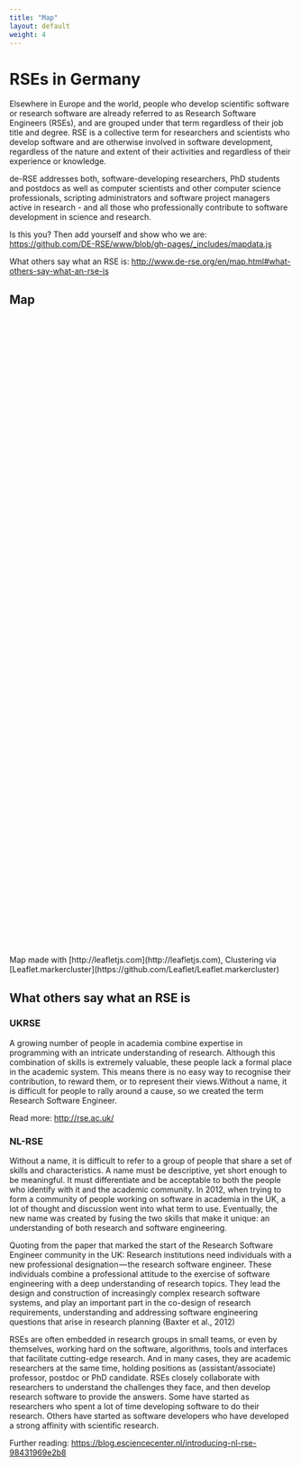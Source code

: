 ```yaml
---
title: "Map"
layout: default
weight: 4
---
```


# RSEs in Germany

Elsewhere in Europe and the world, people who develop scientific software or research software are already referred to as Research Software Engineers (RSEs), and are grouped under that term regardless of their job title and degree. RSE is a collective term for researchers and scientists who develop software and are otherwise involved in software development, regardless of the nature and extent of their activities and regardless of their experience or knowledge.

de-RSE addresses both, software-developing researchers, PhD students and postdocs as well as computer scientists and other computer science professionals, scripting administrators and software project managers active in research - and all those who professionally contribute to software development in science and research.

Is this you? Then add yourself and show who we are: <https://github.com/DE-RSE/www/blob/gh-pages/_includes/mapdata.js>

What others say what an RSE is: <http://www.de-rse.org/en/map.html#what-others-say-what-an-rse-is>

## Map

<div id="map-container" style="height:1100px;"></div>

<script type="text/javascript" src="{{ "/js/leaflet.js" | prepend: site.baseurl }}"></script>
<script type="text/javascript" src="{{ "/js/leaflet.markercluster.js" | prepend: site.baseurl }}"></script>
<script type="text/javascript">


function onEachFeature(feature, layer) {
    if (feature.properties && feature.properties.popupContent) {
        layer.bindPopup(feature.properties.popupContent);
    }
}


var map = L.map('map-container').setView([51.000,10.316], 7);

L.tileLayer('http://{s}.tile.osm.org/{z}/{x}/{y}.png', {
    attribution: '&copy; <a href="http://osm.org/copyright">OpenStreetMap</a> contributors'
}).addTo(map);

{% include mapdata.js %}

var featureGroup = L.markerClusterGroup();
featureGroup.addLayer(
	L.geoJSON(rseFeatures, {
                      	onEachFeature: onEachFeature
                      }
	  )
  );

map.addLayer(featureGroup);
</script>

<br/>
<br/>
Map made with [http://leafletjs.com](http://leafletjs.com), Clustering via [Leaflet.markercluster](https://github.com/Leaflet/Leaflet.markercluster)

## What others say what an RSE is

### UKRSE

A growing number of people in academia combine expertise in programming with an intricate understanding of research. Although this combination of skills is extremely valuable, these people lack a formal place in the academic system. This means there is no easy way to recognise their contribution, to reward them, or to represent their views.Without a name, it is difficult for people to rally around a cause, so we created the term Research Software Engineer.

Read more: <http://rse.ac.uk/>

### NL-RSE

Without a name, it is difficult to refer to a group of people that share a set of skills and characteristics. A name must be descriptive, yet short enough to be meaningful. It must differentiate and be acceptable to both the people who identify with it and the academic community. In 2012, when trying to form a community of people working on software in academia in the UK, a lot of thought and discussion went into what term to use. Eventually, the new name was created by fusing the two skills that make it unique: an understanding of both research and software engineering.

Quoting from the paper that marked the start of the Research Software Engineer community in the UK: Research institutions need individuals with a new professional designation — the research software engineer. These individuals combine a professional attitude to the exercise of software engineering with a deep understanding of research topics. They lead the design and construction of increasingly complex research software systems, and play an important part in the co-design of research requirements, understanding and addressing software engineering questions that arise in research planning (Baxter et al., 2012)

RSEs are often embedded in research groups in small teams, or even by themselves, working hard on the software, algorithms, tools and interfaces that facilitate cutting-edge research. And in many cases, they are academic researchers at the same time, holding positions as (assistant/associate) professor, postdoc or PhD candidate. RSEs closely collaborate with researchers to understand the challenges they face, and then develop research software to provide the answers. Some have started as researchers who spent a lot of time developing software to do their research. Others have started as software developers who have developed a strong affinity with scientific research.

Further reading: <https://blog.esciencecenter.nl/introducing-nl-rse-98431969e2b8>
